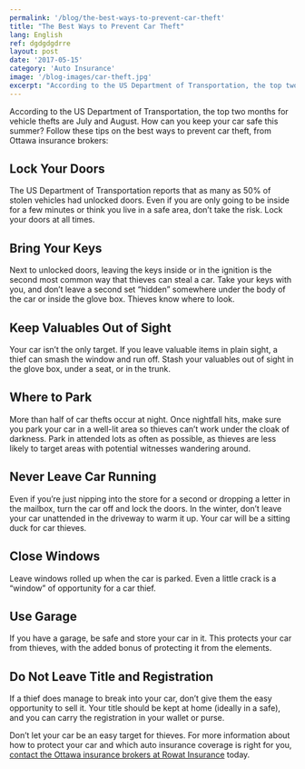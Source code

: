 ```yaml
---
permalink: '/blog/the-best-ways-to-prevent-car-theft'
title: "The Best Ways to Prevent Car Theft"
lang: English
ref: dgdgdgdrre
layout: post
date: '2017-05-15'
category: 'Auto Insurance'
image: '/blog-images/car-theft.jpg'
excerpt: "According to the US Department of Transportation, the top two months for vehicle thefts are July and August. How can you keep your car safe this summer? Follow these tips on the best ways to prevent car theft, from Ottawa insurance brokers."
---
```


According to the US Department of Transportation, the top two months for vehicle thefts are July and August. How can you keep your car safe this summer? Follow these tips on the best ways to prevent car theft, from Ottawa insurance brokers:

## Lock Your Doors
The US Department of Transportation reports that as many as 50% of stolen vehicles had unlocked doors. Even if you are only going to be inside for a few minutes or think you live in a safe area, don’t take the risk. Lock your doors at all times.

## Bring Your Keys
Next to unlocked doors, leaving the keys inside or in the ignition is the second most common way that thieves can steal a car. Take your keys with you, and don’t leave a second set “hidden” somewhere under the body of the car or inside the glove box. Thieves know where to look.

## Keep Valuables Out of Sight
Your car isn’t the only target. If you leave valuable items in plain sight, a thief can smash the window and run off. Stash your valuables out of sight in the glove box, under a seat, or in the trunk.

## Where to Park
More than half of car thefts occur at night. Once nightfall hits, make sure you park your car in a well-lit area so thieves can’t work under the cloak of darkness. Park in attended lots as often as possible, as thieves are less likely to target areas with potential witnesses wandering around.

## Never Leave Car Running
Even if you’re just nipping into the store for a second or dropping a letter in the mailbox, turn the car off and lock the doors. In the winter, don’t leave your car unattended in the driveway to warm it up. Your car will be a sitting duck for car thieves.

## Close Windows
Leave windows rolled up when the car is parked. Even a little crack is a “window” of opportunity for a car thief.

## Use Garage
If you have a garage, be safe and store your car in it. This protects your car from thieves, with the added bonus of protecting it from the elements.

## Do Not Leave Title and Registration
If a thief does manage to break into your car, don’t give them the easy opportunity to sell it. Your title should be kept at home (ideally in a safe), and you can carry the registration in your wallet or purse.

Don’t let your car be an easy target for thieves. For more information about how to protect your car and which auto insurance coverage is right for you, [contact the Ottawa insurance brokers at Rowat Insurance](/contact-us) today.